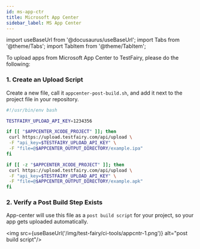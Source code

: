 ```yaml
---
id: ms-app-ctr
title: Microsoft App Center
sidebar_label: MS App Center
---
```


import useBaseUrl from '@docusaurus/useBaseUrl';
import Tabs from '@theme/Tabs';
import TabItem from '@theme/TabItem';

To upload apps from Microsoft App Center to TestFairy, please do the following:

### 1. Create an Upload Script

Create a new file, call it `appcenter-post-build.sh`, and add it next to the project file in your repository.

```sh
#!/usr/bin/env bash

TESTFAIRY_UPLOAD_API_KEY=1234356

if [[ "$APPCENTER_XCODE_PROJECT" ]]; then
 curl https://upload.testfairy.com/api/upload \
 -F "api_key=$TESTFAIRY_UPLOAD_API_KEY" \
 -F "file=@$APPCENTER_OUTPUT_DIRECTORY/example.ipa"
fi

if [[ -z "$APPCENTER_XCODE_PROJECT" ]]; then
 curl https://upload.testfairy.com/api/upload \
 -F "api_key=$TESTFAIRY_UPLOAD_API_KEY" \
 -F "file=@$APPCENTER_OUTPUT_DIRECTORY/example.apk"
fi
```

### 2. Verify a Post Build Step Exists

App-center will use this file as a `post build script` for your project, so your app gets uploaded automatically.

<img src={useBaseUrl('/img/test-fairy/ci-tools/appcntr-1.png')} alt="post build script"/>
